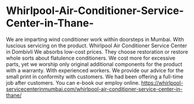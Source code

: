 # Whirlpool-Air-Conditioner-Service-Center-in-Thane-
We are imparting wind conditioner work within doorsteps in Mumbai. With luscious servicing on the product. Whirlpool Air Conditioner Service Center in Dombivli We absorbs low-cost prices. They choose restoration or restore whole sorts about flatulence conditioners. We cost more for excessive parts, yet we worship only original additional components for the product with a warranty. With experienced workers. We provide our advice for the small print in conformity with customers. We had been offering a full-time job after customers. You can e-book our employ online. https://whirlpool-servicecenterinmumbai.com/whirlpool-air-conditioner-service-center-in-thane/
